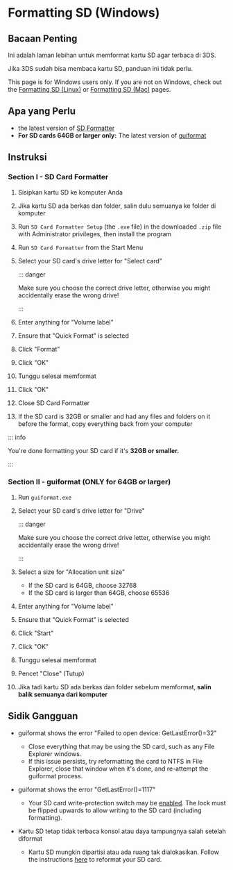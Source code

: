# Formatting SD (Windows)

## Bacaan Penting

Ini adalah laman lebihan untuk memformat kartu SD agar terbaca di 3DS.

Jika 3DS sudah bisa membaca kartu SD, panduan ini tidak perlu.

This page is for Windows users only. If you are not on Windows, check out the [Formatting SD (Linux)](formatting-sd-\(linux\)) or [Formatting SD (Mac)](formatting-sd-\(mac\)) pages.

## Apa yang Perlu

- the latest version of [SD Formatter](https://www.sdcard.org/downloads/formatter/sd-memory-card-formatter-for-windows-download/)
- **For SD cards 64GB or larger only:** The latest version of [guiformat](http://ridgecrop.co.uk/index.htm?guiformat.htm)

## Instruksi

### Section I - SD Card Formatter

1. Sisipkan kartu SD ke komputer Anda

2. Jika kartu SD ada berkas dan folder, salin dulu semuanya ke folder di komputer

3. Run `SD Card Formatter Setup` (the `.exe` file) in the downloaded `.zip` file with Administrator privileges, then install the program

4. Run `SD Card Formatter` from the Start Menu

5. Select your SD card's drive letter for "Select card"

   ::: danger

   Make sure you choose the correct drive letter, otherwise you might accidentally erase the wrong drive!

   :::

6. Enter anything for "Volume label"

7. Ensure that "Quick Format" is selected

8. Click "Format"

9. Click "OK"

10. Tunggu selesai memformat

11. Click "OK"

12. Close SD Card Formatter

13. If the SD card is 32GB or smaller and had any files and folders on it before the format, copy everything back from your computer

::: info

You're done formatting your SD card if it's **32GB or smaller.**

:::

### Section II - guiformat (ONLY for 64GB or larger)

1. Run `guiformat.exe`

2. Select your SD card's drive letter for "Drive"

   ::: danger

   Make sure you choose the correct drive letter, otherwise you might accidentally erase the wrong drive!

   :::

3. Select a size for "Allocation unit size"
   - If the SD card is 64GB, choose 32768
   - If the SD card is larger than 64GB, choose 65536

4. Enter anything for "Volume label"

5. Ensure that "Quick Format" is selected

6. Click "Start"

7. Click "OK"

8. Tunggu selesai memformat

9. Pencet "Close" (Tutup)

10. Jika tadi kartu SD ada berkas dan folder sebelum memformat, **salin balik semuanya dari komputer**

## Sidik Gangguan

- guiformat shows the error "Failed to open device: GetLastError()=32"
  - Close everything that may be using the SD card, such as any File Explorer windows.
  - If this issue persists, try reformatting the card to NTFS in File Explorer, close that window when it's done, and re-attempt the guiformat process.

- guiformat shows the error "GetLastError()=1117"
  - Your SD card write-protection switch may be [enabled](/images/sdlock.png). The lock must be flipped upwards to allow writing to the SD card (including formatting).

- Kartu SD tetap tidak terbaca konsol atau daya tampungnya salah setelah diformat
  - Kartu SD mungkin dipartisi atau ada ruang tak dialokasikan. Follow the instructions [here](https://wiki.hacks.guide/wiki/SD_Clean/Windows) to reformat your SD card.
